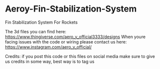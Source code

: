 # Aeroy-Fin-Stabilization-System
Fin Stabilization System For Rockets 

The 3d files you can find here: https://www.thingiverse.com/aero_y_official3333/designs
When youre facing issues with the code or wiring please contact us here: https://www.instagram.com/aero_y_official/

Credits: if you post this code or this files on social media make sure to give us credits in some way, best way is to tag us
